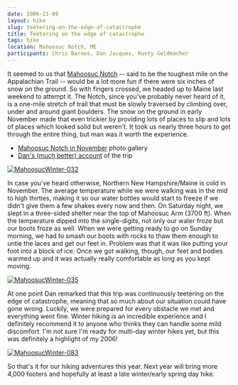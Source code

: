 ```yaml
---
date: 2006-11-09
layout: hike
slug: teetering-on-the-edge-of-catastrophe
title: Teetering on the edge of catastrophe
tags: hike
location: Mahoosuc Notch, ME
participants: Chris Barnes, Dan Jacques, Rusty Geldmacher
---
```


It seemed to us that [Mahoosuc Notch](http://en.wikipedia.org/wiki/Mahoosuc_Notch) -- said to be the toughest mile on the Appalachian Trail -- would be a lot more fun if there were six inches of snow on the ground. So with fingers crossed, we headed up to Maine last weekend to attempt it. The Notch, since you've probably never heard of it, is a one-mile stretch of trail that must be slowly traversed by climbing over, under and around giant boulders. The snow on the ground in early November made that even trickier by providing lots of places to slip and lots of places which looked solid but weren't. It took us nearly three hours to get through the entire thing, but man was it worth the experience.

  * [Mahoosuc Notch in November](http://www.flickr.com/photos/geldmacher/sets/72157594559114029/) photo gallery
  * [Dan's (much better) account](http://littlebigmind.com/weblog/index.php/2006/11/09/winter-in-the-notch/) of the trip

[![MahoosucWinter-032](http://farm1.static.flickr.com/161/404123226_cf01f7134e.jpg)](http://www.flickr.com/photos/geldmacher/404123226/)

In case you've heard otherwise, Northern New Hampshire/Maine is cold in November. The average temperature while we were walking was in the mid to high thirties, making it so our water bottles would start to freeze if we didn't give them a few shakes every now and then. On Saturday night, we slept in a three-sided shelter near the top of Mahoosuc Arm (3700 ft). When the temperature dipped into the single-digits, not only our water froze but our boots froze as well. When we were getting ready to go on Sunday morning, we had to smash our boots with rocks to thaw them enough to untie the laces and get our feet in. Problem was that it was like putting your foot into a block of ice. Once we got walking, though, our feet and bodies warmed up and it was actually really comfortable as long as you kept moving.

[![MahoosucWinter-035](http://farm1.static.flickr.com/138/404123871_bac842ecc1.jpg)](http://www.flickr.com/photos/geldmacher/404123871/)

At one point Dan remarked that this trip was continuously teetering on the edge of catastrophe, meaning that so much about our situation could have gone wrong. Luckily, we were prepared for every obstacle we met and everything went fine. Winter hiking is an incredible experience and I definitely recommend it to anyone who thinks they can handle some mild discomfort. I'm not sure I'm ready for multi-day winter hikes yet, but this was definitely a highlight of my 2006!

[![MahoosucWinter-083](http://farm1.static.flickr.com/134/404133109_c849562eee.jpg)](http://www.flickr.com/photos/geldmacher/404133109/)

So that's it for our hiking adventures this year. Next year will bring more 4,000 footers and hopefully at least a late winter/early spring day hike.
